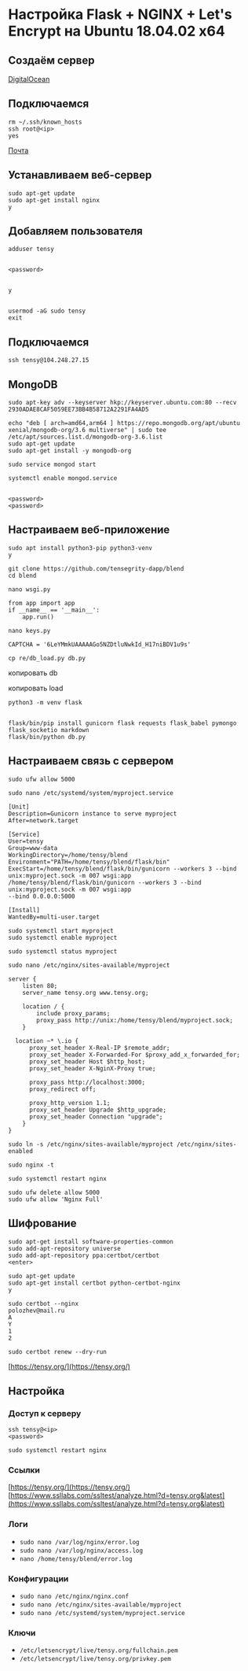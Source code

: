 # Настройка Flask + NGINX + Let's Encrypt на Ubuntu 18.04.02 x64

## Создаём сервер
[DigitalOcean](https://cloud.digitalocean.com/)


## Подключаемся
```
rm ~/.ssh/known_hosts
ssh root@<ip>
yes
```

[Почта](https://mail.yandex.ru/)

<password>


## Устанавливаем веб-сервер
```
sudo apt-get update
sudo apt-get install nginx
y
```


## Добавляем пользователя
```
adduser tensy


<password>


y


usermod -aG sudo tensy
exit
```


## Подключаемся
```
ssh tensy@104.248.27.15
```

<password>


## MongoDB
```
sudo apt-key adv --keyserver hkp://keyserver.ubuntu.com:80 --recv 2930ADAE8CAF5059EE73BB4B58712A2291FA4AD5

echo "deb [ arch=amd64,arm64 ] https://repo.mongodb.org/apt/ubuntu xenial/mongodb-org/3.6 multiverse" | sudo tee /etc/apt/sources.list.d/mongodb-org-3.6.list
sudo apt-get update
sudo apt-get install -y mongodb-org

sudo service mongod start

systemctl enable mongod.service


<password>
<password>
```


## Настраиваем веб-приложение
```
sudo apt install python3-pip python3-venv
y

git clone https://github.com/tensegrity-dapp/blend 
cd blend

nano wsgi.py
```

```
from app import app
if __name__ == '__main__':
	app.run()
```

```
nano keys.py
```

```
CAPTCHA = '6LeYMmkUAAAAAGo5NZDtluNwkId_H17niBDV1u9s'
```

```
cp re/db_load.py db.py
```

копировать db

копировать load

```
python3 -m venv flask


flask/bin/pip install gunicorn flask requests flask_babel pymongo flask_socketio markdown 
flask/bin/python db.py
```


## Настраиваем связь с сервером
```
sudo ufw allow 5000

sudo nano /etc/systemd/system/myproject.service
```

```
[Unit]
Description=Gunicorn instance to serve myproject
After=network.target

[Service]
User=tensy
Group=www-data
WorkingDirectory=/home/tensy/blend
Environment="PATH=/home/tensy/blend/flask/bin"
ExecStart=/home/tensy/blend/flask/bin/gunicorn --workers 3 --bind unix:myproject.sock -m 007 wsgi:app
/home/tensy/blend/flask/bin/gunicorn --workers 3 --bind unix:myproject.sock -m 007 wsgi:app
--bind 0.0.0.0:5000

[Install]
WantedBy=multi-user.target
```

```
sudo systemctl start myproject
sudo systemctl enable myproject

sudo systemctl status myproject

sudo nano /etc/nginx/sites-available/myproject
```

```
server {
    listen 80;
    server_name tensy.org www.tensy.org;

    location / {
        include proxy_params;
        proxy_pass http://unix:/home/tensy/blend/myproject.sock;
    }

  location ~* \.io {
      proxy_set_header X-Real-IP $remote_addr;
      proxy_set_header X-Forwarded-For $proxy_add_x_forwarded_for;
      proxy_set_header Host $http_host;
      proxy_set_header X-NginX-Proxy true;

      proxy_pass http://localhost:3000;
      proxy_redirect off;

      proxy_http_version 1.1;
      proxy_set_header Upgrade $http_upgrade;
      proxy_set_header Connection "upgrade";
    }
}
```

```
sudo ln -s /etc/nginx/sites-available/myproject /etc/nginx/sites-enabled

sudo nginx -t

sudo systemctl restart nginx

sudo ufw delete allow 5000
sudo ufw allow 'Nginx Full'
```


## Шифрование
```
sudo apt-get install software-properties-common
sudo add-apt-repository universe
sudo add-apt-repository ppa:certbot/certbot
<enter>

sudo apt-get update
sudo apt-get install certbot python-certbot-nginx
y

sudo certbot --nginx
polozhev@mail.ru
A
Y
1
2

sudo certbot renew --dry-run
```


[https://tensy.org/](https://tensy.org/)


## Настройка
### Доступ к серверу
```
ssh tensy@<ip>
<password>
```

```
sudo systemctl restart nginx
```

### Ссылки
[https://tensy.org/](https://tensy.org/) 
[https://www.ssllabs.com/ssltest/analyze.html?d=tensy.org&latest](https://www.ssllabs.com/ssltest/analyze.html?d=tensy.org&latest)

### Логи
* ``` sudo nano /var/log/nginx/error.log ```
* ``` sudo nano /var/log/nginx/access.log ```
* ``` nano /home/tensy/blend/error.log ```

### Конфигурации
* ``` sudo nano /etc/nginx/nginx.conf ```
* ``` sudo nano /etc/nginx/sites-available/myproject ```
* ``` sudo nano /etc/systemd/system/myproject.service ```

### Ключи
* ``` /etc/letsencrypt/live/tensy.org/fullchain.pem ```
* ``` /etc/letsencrypt/live/tensy.org/privkey.pem ```